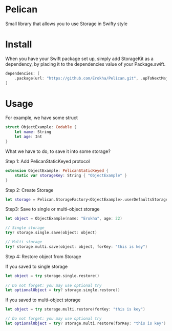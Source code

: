 # Pelican
Small library that allows you to use Storage in Swifty style

# Install

When you have your Swift package set up, simply add StorageKit as a dependency, by placing it to the dependencies value of your Package.swift.
```swift
dependencies: [
    .package(url: "https://github.com/Erokha/Pelican.git", .upToNextMajor(from: "1.0.0"))
]
```

# Usage

For example, we have some struct
```swift
struct ObjectExample: Codable {
    let name: String
    let age: Int
}
```

What we have to do, to save it into some storage?

Step 1: Add PelicanStaticKeyed protocol
```swift
extension ObjectExample: PelicanStaticKeyed {
    static var storageKey: String { "ObjectExample" }
}
```

Step 2: Create Storage

```swift
let storage = Pelican.StorageFactory<ObjectExample>.userDefaultsStorage
```

Step3: Save to single or multi-object storage

```swift
let object = ObjectExample(name: "Erokha", age: 22)

// Single storage
try? storage.single.save(object: object)

// Multi storage
try? storage.multi.save(object: object, forKey: "this is key")
```

Step 4: Restore object from Storage

If you saved to single storage
```swift
let object = try storage.single.restore()
        
// Do not forget: you may use optional try
let optionalObject = try? storage.single.restore()
```

If you saved to multi-object storage

```swift
let object = try storage.multi.restore(forKey: "this is key")

// Do not forget: you may use optional try
let optionalObject = try? storage.multi.restore(forKey: "this is key")
```
